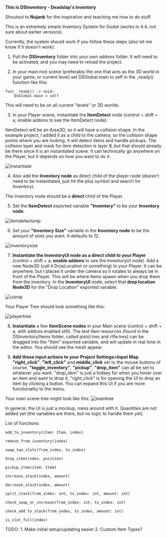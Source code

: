 **This is DSInventory - Deadslap's Inventory**

Shoutout to **Nujank** for the inspiration and teaching me how to do stuff.

This is an extremely simple Inventory System for Godot (works in 4.4, not sure about earlier versions). 

Currently, the system should work if you follow these steps (also let me know if it doesn't work):

1. Pull the **DSInventory** folder into your own addons folder. It will need to be activated, and you may need to reload the project. 

2. In your main root scene (preferably the one that acts as the 3D world in your game, or current level) set DSGlobal.main to self in the _ready() function like this:
```
func _ready() -> void:
	DsGlobal.main = self
```
This will need to be on all current "levels" or 3D worlds. 

3. In your Player scene, instantiate the **ItemDetect** node (control + shift + a, enable addons to see the ItemDetect node). 

ItemDetect will be an Area3D, so it will have a collision shape. In the example project, I added it as a child to the camera,
so the collision shape points where you are looking. It will detect items and handle pickups. The collision layer and mask for item detection is layer 8, but that should already be there since it is an instantiated scene. It can technically go anywhere on the Player, but it depends on how you want to do it. 

![instantiate](https://github.com/user-attachments/assets/7027c78f-503a-4c8e-8ccb-28dbff0e4c99)


4. Also add the **Inventory node** as direct child of the player node (doesn't need to be instantiated, just hit the plus symbol and search for Inventory).

The Inventory node should be a **direct** child of the Player.

5. Set the **ItemDetect** exported variable **"Inventory"** to be your **Inventory node**.

![itemdetectsnip](https://github.com/user-attachments/assets/b5f51db8-8265-4c9a-b905-1c947f7f9e58)

6. Set your **"Inventory Size"** variable in the **Inventory node** to be the amount of slots you want. It defaults to 12.

![inventorysize](https://github.com/user-attachments/assets/f029c7b4-4313-4278-9075-6fab3246e174)

   
7. **Instantiate the InventoryUI node as a direct child to your Player** (control + shift + a, **enable addons** to see the InventoryUI node). Add a new Node3D (call it DropLocation or something) to your Player. It can be anywhere, but I placed
it under the camera so it rotates to always be in front of the Player. This will be where items spawn when you drop them from the inventory. In the **InventoryUI** node, select that **drop location Node3D** for the
"Drop Location" exported variable.

![uisnip](https://github.com/user-attachments/assets/e93f8c31-ec95-45c6-a27c-0d19ca5f8ba1)


Your Player Tree should look something like this:

![playertree](https://github.com/user-attachments/assets/1543666e-7011-4a6f-ae70-7db96f99526e)


8. **Instantiate** a few **ItemScene nodes** in your Main scene (control + shift + a, with addons enabled still). The test item resources (found in the DSInventory/Items folder, called pistol.tres and rifle.tres) can be dragged into the "Item" exported variable, and will
update in real time in the editor. You should see the mesh appear.

9. **Add these input actions to your Project Settings>Input Map**. **"right_click"**, **"left_click"** and **middle_click** set to the mouse buttons of course. **"toggle_inventory"**, **"pickup"**, **"drop_item"** can all be set to whatever you want. "drop_item" is just a
hotkey for when you hover over an item and want to drop it, "right_click" is for opening the UI to drop an item by clicking a button. You can expand this UI if you are more functionality to the menu. 

Your main scene tree might look like this:
![maintree](https://github.com/user-attachments/assets/42e7f566-3d54-46a9-991d-a99336c9f93a)


In general, the UI is just a mockup, mess around with it. Quantities are not added yet (the variables are there, but no logic to handle them yet).

List of functions:
	
	add_to_inventory(item: Item, index)
	
	remove_from_inventory(index)
	
	swap_two_slots(from_index, to_index)
	
	drop_item(index, position)
	
	pickup_item(item: Item)
	
	increase_stack(index, amount)
	
	decrease_stack(index, amount)
	
	split_stack(from_index: int, to_index: int, amount: int)
	
	check_swap_or_increase(from_index: int, to_index: int)
	
	check_add_to_stack(from_index, to_index, amount: int)
	
	is_slot_full(index)
	
TODO: 
	1. Make initial setup/updating easier
	2. Custom Item Types?
